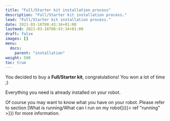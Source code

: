 ```yaml
---
title: "Full/Starter kit installation process"
description: "Full/Starter kit installation process."
lead: "Full/Starter kit installation process."
date: 2021-03-16T08:43:34+01:00
lastmod: 2021-03-16T08:43:34+01:00
draft: false
images: []
menu:
  docs:
    parent: "installation"
weight: 500
toc: true
---
```


You decided to buy a **Full/Starter kit**, congratulations! You won a lot of time ;)

Everything you need is already installed on your robot.

Of course you may want to know what you have on your robot. Please refer to section [What is running/What can I run on my robot]({{< ref "running" >}}) for more information.